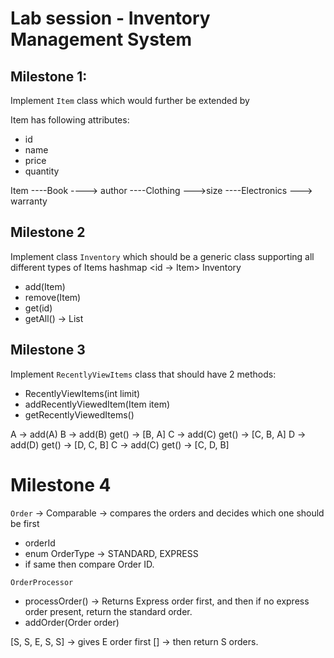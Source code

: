 # Lab session - Inventory Management System

## Milestone 1:
Implement `Item` class which would further be extended by

Item has following attributes:
- id
- name
- price
- quantity

Item
----Book ----> author
----Clothing --->size
----Electronics ---> warranty


## Milestone 2
Implement class `Inventory` which should be a generic class supporting all different types of Items
hashmap <id -> Item>
Inventory<T>

- add(Item)
- remove(Item)
- get(id)
- getAll() -> List<Items>


## Milestone 3
Implement `RecentlyViewItems` class that should have 2 methods:
- RecentlyViewItems(int limit)
- addRecentlyViewedItem(Item item)
- getRecentlyViewedItems()

A -> add(A)
B -> add(B)
get() -> [B, A]
C -> add(C)
get() -> [C, B, A]
D -> add(D)
get() -> [D, C, B]
C -> add(C)
get() -> [C, D, B]


# Milestone 4

`Order` -> Comparable -> compares the orders and decides which one should be first
- orderId
- enum OrderType -> STANDARD, EXPRESS
- if same then compare Order ID.

`OrderProcessor`
- processOrder() -> Returns Express order first, and then if no express order present, return
  the standard order.
- addOrder(Order order)

[S, S, E, S, S] -> gives E order first
[] -> then return S orders.
